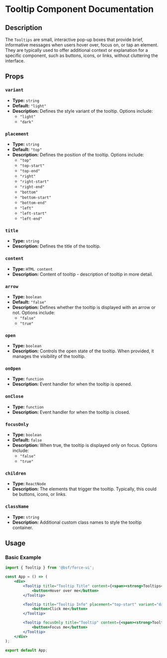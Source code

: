 # Tooltip Component Documentation

## Description

The `Tooltips` are small, interactive pop-up boxes that provide brief, informative messages when users hover over, focus on, or tap an element. They are typically used to offer additional context or explanation for a specific component, such as buttons, icons, or links, without cluttering the interface.

## Props

### `variant`
- **Type:** `string`
- **Default:** `"light"`
- **Description:** Defines the style variant of the tooltip. Options include:
  - `"light"` 
  - `"dark"`

### `placement`
- **Type:** `string`
- **Default:** `"top"`
- **Description:** Defines the position of the tooltip. Options include:
  - `"top"`
  - `"top-start"`
  - `"top-end"`
  - `"right"`
  - `"right-start"`
  - `"right-end"`
  - `"bottom"`
  - `"bottom-start"`
  - `"bottom-end"`
  - `"left"`
  - `"left-start"`
  - `"left-end"`

### `title`
- **Type:** `string`
- **Description:** Defines the title of the tooltip. 

### `content`
- **Type:** `HTML content`
- **Description:** Content of tooltip - description of tooltip in more detail.

### `arrow`
- **Type:** `boolean`
- **Default:** `"false"`
- **Description:** Defines whether the tooltip is displayed with an arrow or not. Options include:
  - `"false"` 
  - `"true"`

### `open`
- **Type:** `boolean`
- **Description:** Controls the open state of the tooltip. When provided, it manages the visibility of the tooltip.

### `onOpen`
- **Type:** `function`
- **Description:** Event handler for when the tooltip is opened.

### `onClose`
- **Type:** `function`
- **Description:** Event handler for when the tooltip is closed.

### `focusOnly`
- **Type:** `boolean`
- **Default:** `false`
- **Description:** When true, the tooltip is displayed only on focus. Options include:
  - `"false"` 
  - `"true"`

### `children`
- **Type:** `ReactNode`
- **Description:** The elements that trigger the tooltip. Typically, this could be buttons, icons, or links.

### `className`
- **Type:** `string`
- **Description:** Additional custom class names to style the tooltip container.

## Usage

### Basic Example

```jsx
import { Tooltip } from '@bsf/force-ui';

const App = () => (
    <div>
        <Tooltip title="Tooltip Title" content={<span><strong>Tooltips</strong> are used to describe or identify an element. In most scenarios, tooltips help the user understand meaning, function or alt-text.</span>} placement="bottom" variant="dark" arrow>
            <button>Hover over me</button>
        </Tooltip>

        <Tooltip title="Tooltip Info" placement="top-start" variant="dark" open={open} onOpen={handleOpen} onClose={handleClose} arrow>
            <button>Click me</button>
        </Tooltip>

        <Tooltip focusOnly title="Tooltip" content={<span><strong>Tooltips</strong> are used to describe or identify an element. In most scenarios, tooltips help the user understand meaning, function or alt-text.</span>} placement="right" arrow>
            <button>Focus me</button>
        </Tooltip>
    </div>
);

export default App;
```